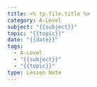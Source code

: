 ```yaml
---
title: <% tp.file.title %>
category: A-Level
subject: "{{subject}}"
topic: "{{topic}}"
date: "{{date}}"
tags:
  - A-Level
  - "{{subject}}"
  - "{{topic}}"
type: Lesson Note
---
```

